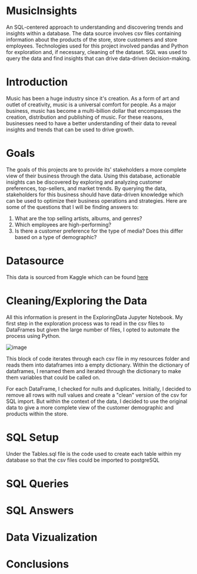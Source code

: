 # MusicInsights
An SQL-centered approach to understanding and discovering trends and insights within a database. The data source involves csv files containing information about the products of the store, store customers and store employees. Technologies used for this project involved pandas and Python for exploration and, if necessary, cleaning of the dataset. SQL was used to query the data and find insights that can drive data-driven decision-making. 

# Introduction
Music has been a huge industry since it's creation. As a form of art and outlet of creativity, music is a universal comfort for people. As a major business, music has become a multi-billion dollar that encompasses the creation, distribution and publishing of music. For these reasons, businesses need to have a better understanding of their data to reveal insights and trends that can be used to drive growth.

# Goals
The goals of this projects are to provide its' stakeholders a more complete view of their business through the data. Using this database, actionable insights can be discovered by exploring and analyzing customer preferences, top-sellers, and market trends. By querying the data, stakeholders for this business should have data-driven knowledge which can be used to optimize their business operations and strategies. Here are some of the questions that I will be finding answers to:
1. What are the top selling artists, albums, and genres?
2. Which employees are high-performing?
3. Is there a customer preference for the type of media? Does this differ based on a type of demographic?

# Datasource
This data is sourced from Kaggle which can be found [here](https://www.kaggle.com/datasets/samaxtech/chinook-music-store-data?select=chinook.db)

# Cleaning/Exploring the Data
All this information is present in the ExploringData Jupyter Notebook. My first step in the exploration process was to read in the csv files to DataFrames but given the large number of files, I opted to automate the process using Python. 

![image](https://github.com/IPadaJT/MusicInsights/assets/117694350/b569850b-319c-4aa7-ae0e-8bcee7196836)

This block of code iterates through each csv file in my resources folder and reads them into dataframes into a empty dictionary. Within the dictionary of dataframes, I renamed them and iterated through the dictionary to make them variables that could be called on. 

For each DataFrame, I checked for nulls and duplicates. Initially, I decided to remove all rows with null values and create a "clean" version of the csv for SQL import. But within the context of the data, I decided to use the original data to give a more complete view of the customer demographic and products within the store. 

# SQL Setup
Under the Tables.sql file is the code used to create each table within my database so that the csv files could be imported to postgreSQL

# SQL Queries

# SQL Answers

# Data Vizualization

# Conclusions
